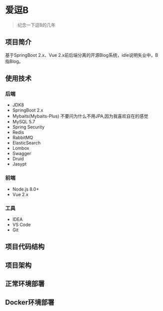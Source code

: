 # 爱逗B
> 纪念一下逗B的几年

## 项目简介
基于SpringBoot 2.x、Vue 2.x前后端分离的开源Blog系统，idle说明失业中，B指Blog。

## 使用技术
### 后端
- JDK8
- SpringBoot 2.x
- Mybaits(Mybaits-Plus) 不要问为什么不用JPA,因为我喜欢自在的感觉
- MySQL 5.7
- Spring Security
- Redis
- RabbitMQ
- ElasticSearch
- Lombox
- Swagger
- Druid
- Jasypt

### 前端
- Node.js 8.0+
- Vue 2.x

### 工具
- IDEA
- VS Code
- Git

## 项目代码结构

## 项目架构

## 正常环境部署

## Docker环境部署
